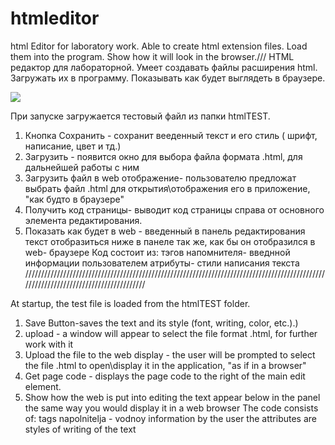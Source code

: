 # htmleditor
html Editor for laboratory work. Able to create html extension files. Load them into the program. Show how it will look in the browser.///
 HTML редактор для лабораторной. Умеет создавать файлы расширения html. Загружать их в программу. Показывать как будет выглядеть в браузере.
 
 ![](https://a.radikal.ru/a32/1903/4e/10ff9d9712ed.png)

При запуске загружается тестовый файл из папки htmlTEST.

1)  Кнопка Сохранить - сохранит вееденный текст и его стиль ( шрифт, написание, цвет и тд.)
2)  Загрузить - появится окно для выбора файла формата .html, для дальнейшей работы с ним
3)  Загрузить файл в web отображение- пользователю предложат выбрать файл .html для открытия\отображения его в приложение, "как будто в               браузере"
4)  Получить код страницы- выводит код страницы справа от основного элемента редактирования.
5)  Показать как будет в  web - введенный в панель редактирования текст отобразиться ниже в панеле так же, как бы он отобразился в web- браузере
 Код  состоит из: тэгов
                  напомнителя- введнной информации пользователем
                  атрибуты- стили написания текста 
/////////////////////////////////////////////////////////////////////////////////////////////////////////////////////////////////////

At startup, the test file is loaded from the htmlTEST folder.

1) Save Button-saves the text and its style (font, writing, color, etc.).)
2) upload - a window will appear to select the file format .html, for further work with it
3) Upload the file to the web display - the user will be prompted to select the file .html to open\display it in the application, "as if in a browser"
4) Get page code - displays the page code to the right of the main edit element.
5) Show how the web is put into editing the text appear below in the panel the same way you would display it in a web browser
 The code consists of: tags
                  napolnitelja - vodnoy information by the user
                  the attributes are styles of writing of the text
